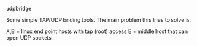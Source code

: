 udpbridge

Some simple TAP/UDP briding tools.
The main problem this tries to solve is:

A,B = linux end point hosts with tap (root) access
E = middle host that can open UDP sockets


